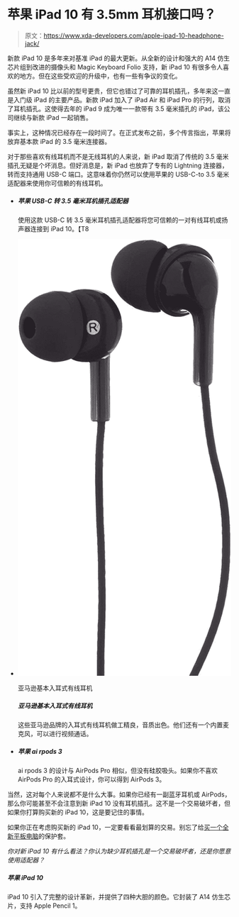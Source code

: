 # 苹果 iPad 10 有 3.5mm 耳机接口吗？

> 原文：<https://www.xda-developers.com/apple-ipad-10-headphone-jack/>

新款 iPad 10 是多年来对基准 iPad 的最大更新。从全新的设计和强大的 A14 仿生芯片组到改进的摄像头和 Magic Keyboard Folio 支持，新 iPad 10 有很多令人喜欢的地方。但在这些受欢迎的升级中，也有一些有争议的变化。

虽然新 iPad 10 比以前的型号更贵，但它也错过了可靠的耳机插孔，多年来这一直是入门级 iPad 的主要产品。新款 iPad 加入了 iPad Air 和 iPad Pro 的行列，取消了耳机插孔。这使得去年的 iPad 9 成为唯一一款带有 3.5 毫米插孔的 iPad，该公司继续与新款 iPad 一起销售。

事实上，这种情况已经存在一段时间了。在正式发布之前，多个传言指出，苹果将放弃基本款 iPad 的 3.5 毫米连接器。

对于那些喜欢有线耳机而不是无线耳机的人来说，新 iPad 取消了传统的 3.5 毫米插孔无疑是个坏消息。但好消息是，新 iPad 也放弃了专有的 Lightning 连接器，转而支持通用 USB-C 端口。这意味着你仍然可以使用苹果的 USB-C-to 3.5 毫米适配器来使用你可信赖的有线耳机。

*   ##### 苹果 USB-C 转 3.5 毫米耳机插孔适配器

    使用这款 USB-C 转 3.5 毫米耳机插孔适配器将您可信赖的一对有线耳机或扬声器连接到 iPad 10。【T8

*   <picture>![The Fire 7 has a single speaker which sounds mediocre. Thankfully, it has a 3.5mm audio jack so you can always plug in your earphones for watching movies or listening to music. These Amazon-branded in-ear wired headphones are well-built and offer good sound. They also have a built-in microphone for taking video calls.](img/e0ca547ab4d2f812c933a6953a9c26b9.png)</picture>

    亚马逊基本入耳式有线耳机

    ##### 亚马逊基本入耳式有线耳机

    这些亚马逊品牌的入耳式有线耳机做工精良，音质出色。他们还有一个内置麦克风，可以进行视频通话。

*   ##### 苹果 ai rpods 3

    ai rpods 3 的设计与 AirPods Pro 相似，但没有硅胶吸头。如果你不喜欢 AirPods Pro 的入耳式设计，你可以得到 AirPods 3。

当然，这对每个人来说都不是什么大事。如果你已经有一副蓝牙耳机或 AirPods，那么你可能甚至不会注意到新 iPad 10 没有耳机插孔。这不是一个交易破坏者，但如果你打算购买新的 iPad 10，这是要记住的事情。

如果你正在考虑购买新的 iPad 10，一定要看看最划算的交易。别忘了给[买一个全新平板电脑](https://www.xda-developers.com/best-apple-ipad-10-cases/)的保护套。

*你对新 iPad 10 有什么看法？你认为缺少耳机插孔是一个交易破坏者，还是你愿意使用适配器？*

##### 苹果 iPad 10

iPad 10 引入了完整的设计革新，并提供了四种大胆的颜色。它封装了 A14 仿生芯片，支持 Apple Pencil 1。